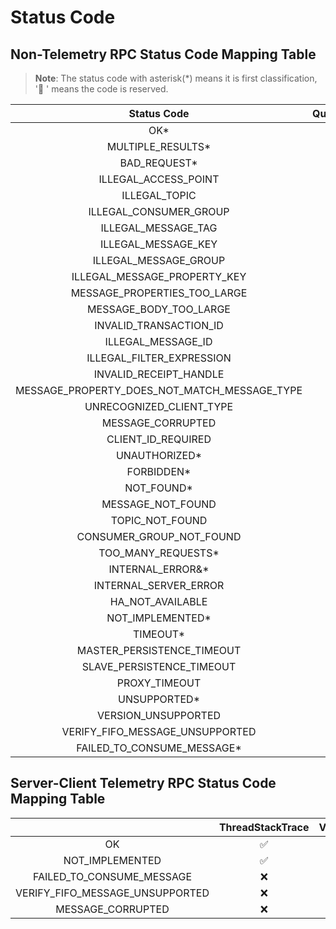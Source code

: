 # Status Code

## Non-Telemetry RPC Status Code Mapping Table

> **Note**: The status code with asterisk(*) means it is first classification, '🔄 ' means the code is reserved.

|                 Status Code                  | QueryRoute | Heartbeat | SendMessage | QueryAssignment | ReceiveMessage | AckMessage | ForwardMessageToDeadLetterQueue | EndTransaction | NotifyClientTermination | ChangeInvisibleDuration |
| :------------------------------------------: | :--------: | :-------: | :---------: | :-------------: | :------------: | :--------: | :-----------------------------: | :------------: | :---------------------: | :---------------------: |
|                     OK*                      |     ✅      |     ✅     |      ✅      |        ✅        |       ✅        |     ✅      |                ✅                |       ✅        |            ✅            |            ✅            |
|              MULTIPLE_RESULTS*               |     ❌      |     ❌     |      ✅      |        ❌        |       ❌        |     ✅      |                ❌                |       ❌        |            ❌            |            ❌            |
|                 BAD_REQUEST*                 |     ❌      |     ❌     |      ❌      |        ❌        |       ❌        |     ❌      |                ❌                |       ❌        |            ❌            |            ❌            |
|             ILLEGAL_ACCESS_POINT             |     ✅      |     ❌     |      ❌      |        ✅        |       ❌        |     ❌      |                ❌                |       ❌        |            ❌            |            ❌            |
|                ILLEGAL_TOPIC                 |     ✅      |     ✅     |      ✅      |        ✅        |       ✅        |     ✅      |                ✅                |       ✅        |            ❌            |            ✅            |
|            ILLEGAL_CONSUMER_GROUP            |     ❌      |     ✅     |      ❌      |        ❌        |       ✅        |     ✅      |                ✅                |       ✅        |            ✅            |            ✅            |
|             ILLEGAL_MESSAGE_TAG              |     ❌      |     ❌     |      ✅      |        ❌        |       ❌        |     ❌      |                ❌                |       ❌        |            ❌            |            ❌            |
|             ILLEGAL_MESSAGE_KEY              |     ❌      |     ❌     |      ✅      |        ❌        |       ❌        |     ❌      |                ❌                |       ❌        |            ❌            |            ❌            |
|            ILLEGAL_MESSAGE_GROUP             |     ❌      |     ❌     |      ✅      |        ❌        |       ❌        |     ❌      |                ❌                |       ❌        |            ❌            |            ❌            |
|         ILLEGAL_MESSAGE_PROPERTY_KEY         |     ❌      |     ❌     |      ✅      |        ❌        |       ❌        |     ❌      |                ❌                |       ❌        |            ❌            |            ❌            |
|         MESSAGE_PROPERTIES_TOO_LARGE         |     ❌      |     ❌     |      ✅      |        ❌        |       ❌        |     ❌      |                ❌                |       ❌        |            ❌            |            ❌            |
|            MESSAGE_BODY_TOO_LARGE            |     ❌      |     ❌     |      ✅      |        ❌        |       ❌        |     ❌      |                ❌                |       ❌        |            ❌            |            ❌            |
|            INVALID_TRANSACTION_ID            |     ❌      |     ❌     |      ❌      |        ❌        |       ❌        |     ❌      |                ❌                |       ✅        |            ❌            |            ❌            |
|              ILLEGAL_MESSAGE_ID              |     ❌      |     ❌     |      ✅      |        ❌        |       ❌        |     ❌      |                ❌                |       ❌        |            ❌            |            ❌            |
|          ILLEGAL_FILTER_EXPRESSION           |     ❌      |     ❌     |      ❌      |        ❌        |       ✅        |     ❌      |                ❌                |       ❌        |            ❌            |            ❌            |
|            INVALID_RECEIPT_HANDLE            |     ❌      |     ❌     |      ❌      |        ❌        |       ❌        |     ✅      |                ✅                |       ❌        |            ❌            |            ✅            |
| MESSAGE_PROPERTY_DOES_NOT_MATCH_MESSAGE_TYPE |     ❌      |     ❌     |      ✅      |        ❌        |       ❌        |     ❌      |                ❌                |       ❌        |            ❌            |            ❌            |
|           UNRECOGNIZED_CLIENT_TYPE           |     ❌      |     ✅     |      ❌      |        ❌        |       ❌        |     ❌      |                ❌                |       ❌        |            ✅            |            ❌            |
|              MESSAGE_CORRUPTED               |     ❌      |     ❌     |      ✅      |        ❌        |       ❌        |     ❌      |                ❌                |       ❌        |            ❌            |            ❌            |
|              CLIENT_ID_REQUIRED              |     ✅      |     ✅     |      ✅      |        ✅        |       ✅        |     ✅      |                ✅                |       ✅        |            ✅            |            ✅            |
|                UNAUTHORIZED*                 |     ❌      |     ✅     |      ✅      |        ❌        |       ✅        |     ✅      |                ✅                |       ✅        |            ✅            |            ✅            |
|                  FORBIDDEN*                  |     ❌      |     ❌     |      ✅      |        ✅        |       ✅        |     ❌      |                ❌                |       ❌        |            ❌            |            ❌            |
|                  NOT_FOUND*                  |     🔄      |     🔄     |      🔄      |        🔄        |       🔄        |     🔄      |                🔄                |       🔄        |            🔄            |            🔄            |
|              MESSAGE_NOT_FOUND               |     ❌      |     ❌     |      ❌      |        ❌        |       ✅        |     ❌      |                ❌                |       ❌        |            ❌            |            ❌            |
|               TOPIC_NOT_FOUND                |     ✅      |     ❌     |      ✅      |        ✅        |       ✅        |     ✅      |                ✅                |       ❌        |            ❌            |            ✅            |
|           CONSUMER_GROUP_NOT_FOUND           |     ❌      |     ❌     |      ❌      |        ❌        |       ✅        |     ❌      |                ❌                |       ❌        |            ❌            |            ❌            |
|              TOO_MANY_REQUESTS*              |     ✅      |     ✅     |      ✅      |        ✅        |       ✅        |     ✅      |                ✅                |       ✅        |            ✅            |            ✅            |
|               INTERNAL_ERROR&*               |     🔄      |     🔄     |      🔄      |        🔄        |       🔄        |     🔄      |                🔄                |       🔄        |            🔄            |            🔄            |
|            INTERNAL_SERVER_ERROR             |     ✅      |     ✅     |      ✅      |        ✅        |       ✅        |     ✅      |                ✅                |       ✅        |            ✅            |            ✅            |
|               HA_NOT_AVAILABLE               |     ❌      |     ❌     |      ✅      |        ❌        |       ❌        |     ❌      |                ❌                |       ❌        |            ❌            |            ❌            |
|               NOT_IMPLEMENTED*               |     ❌      |     ❌     |      ❌      |        ❌        |       ❌        |     ❌      |                ❌                |       ❌        |            ❌            |            ❌            |
|                   TIMEOUT*                   |     🔄      |     🔄     |      🔄      |        🔄        |       🔄        |     🔄      |                🔄                |       🔄        |            🔄            |            🔄            |
|          MASTER_PERSISTENCE_TIMEOUT          |     ❌      |     ❌     |      ✅      |        ❌        |       ❌        |     ❌      |                ❌                |       ❌        |            ❌            |            ❌            |
|          SLAVE_PERSISTENCE_TIMEOUT           |     ❌      |     ❌     |      ✅      |        ❌        |       ❌        |     ❌      |                ❌                |       ❌        |            ❌            |            ❌            |
|                PROXY_TIMEOUT                 |     ✅      |     ❌     |      ✅      |        ✅        |       ✅        |     ✅      |                ✅                |       ✅        |            ❌            |            ✅            |
|                 UNSUPPORTED*                 |     🔄      |     🔄     |      🔄      |        🔄        |       🔄        |     🔄      |                🔄                |       🔄        |            🔄            |            🔄            |
|             VERSION_UNSUPPORTED              |     🔄      |     🔄     |      🔄      |        🔄        |       🔄        |     🔄      |                🔄                |       🔄        |            🔄            |            🔄            |
|       VERIFY_FIFO_MESSAGE_UNSUPPORTED        |     ❌      |     ❌     |      ❌      |        ❌        |       ❌        |     ❌      |                ❌                |       ❌        |            ❌            |            ❌            |
|          FAILED_TO_CONSUME_MESSAGE*          |     ❌      |     ❌     |      ❌      |        ❌        |       ❌        |     ❌      |                ❌                |       ❌        |            ❌            |            ❌            |

## Server-Client Telemetry RPC Status Code Mapping Table

|                                 | ThreadStackTrace | VerifyMessageResult |
| :-----------------------------: | :--------------: | :-----------------: |
|               OK                |        ✅         |          ✅          |
|         NOT_IMPLEMENTED         |        ✅         |          ❌          |
|    FAILED_TO_CONSUME_MESSAGE    |        ❌         |          ✅          |
| VERIFY_FIFO_MESSAGE_UNSUPPORTED |        ❌         |          ✅          |
|        MESSAGE_CORRUPTED        |        ❌         |          ✅          |
